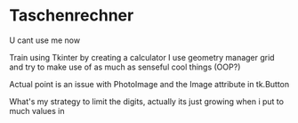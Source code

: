 # Taschenrechner
U cant use me now

Train using Tkinter by creating a calculator
I use geometry manager grid and try to make use of as much as senseful cool things (OOP?)

Actual point is an issue with PhotoImage and the Image attribute in tk.Button

What's my strategy to limit the digits, actually its just growing when i put to much values in




